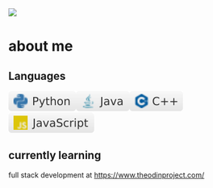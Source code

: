 <img src="https://github.com/yehudav/yehudav/blob/main/hello%20there.gif">

# about me

## Languages
<img src="https://github.com/yehudav/yehudav/blob/main/python.svg"><img src="https://github.com/yehudav/yehudav/blob/main/java.svg"><img src="https://github.com/yehudav/yehudav/blob/main/c++.svg"><img src="https://github.com/yehudav/yehudav/blob/main/javascript.svg">



## currently learning

full stack development at https://www.theodinproject.com/

